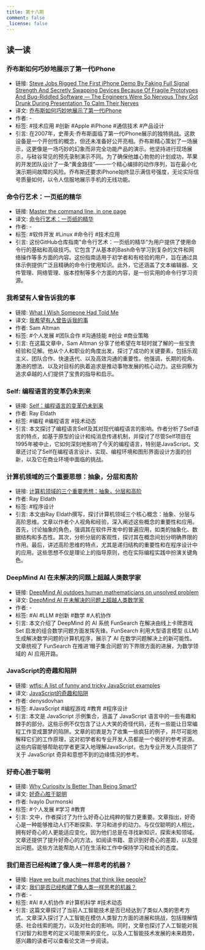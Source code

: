 ```yaml
---
title: 第十八期
comment: false
_license: false
---
```


## 读一读

### 乔布斯如何巧妙地展示了第一代iPhone

- 链接: [Steve Jobs Rigged The First iPhone Demo By Faking Full Signal Strength And Secretly Swapping Devices Because Of Fragile Prototypes And Bug-Riddled Software — The Engineers Were So Nervous They Got Drunk During Presentation To Calm Their Nerves](https://finance.yahoo.com/news/steve-jobs-rigged-first-iphone-152527272.html)
- 译文: [乔布斯如何巧妙地展示了第一代iPhone](https://www.notion.so/iPhone-b176dfc0b9ca4413857c69ae10e2291f?pvs=21)
- 作者: -
- 标签: #技术应用 #创新 #Apple #iPhone #通信技术 #产品设计
- 引言: 在2007年，史蒂夫·乔布斯面临了第一代iPhone展示的独特挑战。这款设备是一个开创性的概念，但还未准备好公开亮相。乔布斯精心策划了一场展示，这更像是一场巧妙的幻象而非完全功能产品的演示。他坚持进行现场展示，与硅谷常见的预先录制演示不同。为了确保他雄心勃勃的计划成功，苹果的开发团队设计了一条“黄金路径”——一个精心编排的动作序列，旨在最小化演示期间故障的风险。乔布斯还要求iPhone始终显示满信号强度，无论实际信号质量如何，以令人信服地展示手机的无线功能。

### 命令行艺术：一页纸的精华

- 链接: [Master the command line, in one page](https://github.com/jlevy/the-art-of-command-line)
- 译文: [命令行艺术：一页纸的精华](https://github.com/jlevy/the-art-of-command-line/blob/master/README-zh.md)
- 作者: -
- 标签: #软件开发 #Linux #命令行 #技术应用
- 引言: 这份GitHub仓库指南"命令行艺术：一页纸的精华"为用户提供了使用命令行的基础和高级技巧。它包含了从基本的Bash命令学习到复杂的文件和网络操作等多方面的内容。这份指南适用于初学者和有经验的用户，旨在通过具体示例提供广泛且精确的命令行使用知识。此外，它还涵盖了文本编辑器、文件管理、网络管理、版本控制等多个方面的内容，是一份实用的命令行学习资源。

### 我希望有人曾告诉我的事

- 链接: [What I Wish Someone Had Told Me](https://blog.samaltman.com/what-i-wish-someone-had-told-me)
- 译文: [我希望有人曾告诉我的事](https://www.notion.so/05e793bad4864576912f11429de7c721?pvs=21)
- 作者: Sam Altman
- 标签: #个人发展 #团队合作 #沟通技能 #创业 #商业策略
- 引言: 在这篇文章中，Sam Altman 分享了他希望在年轻时就了解的一些宝贵经验和见解。他从个人和职业的角度出发，探讨了成功的关键要素，包括乐观主义、团队合作、快速迭代、以及高效沟通的重要性。他强调，长期的视角、激进的想法、以及对目标的执着追求是推动事物发展的核心动力。这些洞察为追求卓越的人们提供了宝贵的指导和启示。

### Self: 编程语言的变革仍未到来

- 链接: [Self：编程语言的变革仍未到来](https://ray-eldath.me/programming/self-language/)
- 作者: Ray Eldath
- 标签: #编程 #编程语言 #技术动态
- 引言: 本文探讨了编程语言Self及其对现代编程语言的影响。作者分析了Self语言的特点，如基于原型的设计和纯消息传递机制，并探讨了尽管Self项目在1995年被中止，它如何深刻地影响了今天的编程语言，特别是JavaScript。文章还讨论了Self在编程语言设计、实现、编程环境和图形界面设计方面的创新，以及它在商业环境中面临的挑战。

### 计算机领域的三个重要思想：抽象，分层和高阶

- 链接: [计算机领域的三个重要思想：抽象，分层和高阶](https://ray-eldath.me/programming/three-important-ideas/)
- 作者: Ray Eldath
- 标签: #程序设计
- 引言: 本文由Ray Eldath撰写，探讨计算机领域三个核心概念：抽象、分层与高阶思维。文章以作者个人视角和经验，深入阐述这些概念的重要性和应用。首先，讨论抽象的角色，强调其在软件开发中的普遍应用，如类的抽象化、数据结构和多态性。其次，分析分层的客观性，探讨其在概念间划分明确界限的作用。最后，讲述高阶思维的特点，尤其是递归结构的重要性和在程序设计中的应用。这些思想不仅是理论上的指导原则，也在实际编程实践中扮演关键角色。

### DeepMind AI 在未解决的问题上超越人类数学家

- 链接: [DeepMind AI outdoes human mathematicians on unsolved problem](https://www.nature.com/articles/d41586-023-04043-w)
- 译文: [DeepMind AI 在未解决的问题上超越人类数学家](https://www.notion.so/49fb0c37316949149f61722173a24bab?pvs=21)
- 作者: -
- 标签: #AI #LLM #创新 #数学 #人机协作
- 引言: 本文介绍了 DeepMind 的 AI 系统 FunSearch 在解决由线上卡牌游戏 Set 启发的组合数学问题方面发挥先锋。FunSearch 利用大型语言模型 (LLM)生成解决数学问题的计算机程序，展示了 AI 在数学问题解决上的新可能性。文章统视了 FunSearch 在推进‘帽子集合问题’的下界限方面的进展，为数学领域的 AI 应用开路。

### JavaScript的奇趣和陷阱

- 链接: [wtfjs: A list of funny and tricky JavaScript examples](https://github.com/denysdovhan/wtfjs)
- 译文: [JavaScript的奇趣和陷阱](https://github.com/denysdovhan/wtfjs/blob/master/README-zh-cn.md)
- 作者: denysdovhan
- 标签: #JavaScript #编程游戏 #教育 #程序设计
- 引言: 本文是 JavaScript 示例集合，涵盖了 JavaScript 语言中的一些有趣和棘手的部分。这些示例不仅包含了让人大笑的奇怪代码，还有一些能让日常编程工作变成噩梦的陷阱。文章的初衷是为了收集一些疯狂的例子，并尽可能地解释它们的工作原理，这对初学者和专业开发人员都是一个极好的参考资源。这些内容能够帮助初学者更深入地理解JavaScript，也为专业开发人员提供了关于 JavaScript 奇异和意想不到的边缘情况的参考。

### 好奇心胜于聪明

- 链接: [Why Curiosity Is Better Than Being Smart?](https://durmonski.com/life-advice/curiosity-is-better-than-being-smart/)
- 译文: [好奇心胜于聪明](https://www.notion.so/db2f2ffe42d64bc99e2c6d1279280026?pvs=21)
- 作者: Ivaylo Durmonski
- 标签: #个人发展 #学习 #教育
- 引言: 文中，作者探讨了为什么好奇心比纯粹的智力更重要。文章指出，好奇心是一种能够推动人们不断探索、学习和进步的动力。与仅仅聪明的人相比，拥有好奇心的人更能适应变化，因为他们总是在寻找新知识，探索未知领域。文章还提供了提升好奇心的方法，如阅读书籍、意识到好奇心的差距，以及提出问题。这些方法能帮助人们在生活和工作中保持学习和成长的态度。

### 我们是否已经构建了像人类一样思考的机器？

- 链接: [Have we built machines that think like people?](https://arxiv.org/abs/2311.16093)
- 译文: [我们是否已经构建了像人类一样思考的机器？](https://www.notion.so/a052394aa3b84957af1e882c07c14bb6?pvs=21)
- 作者: -
- 标签: #AI #人机协作 #计算机科学 #技术动态
- 引言: 这篇文章探讨了当前人工智能技术是否已经达到了类似人类的思考方式。文章深入探讨了人工智能在模仿人类智力方面的进展和挑战，包括理解情感、社会线索的能力，以及对社会的影响。同时，文章也探讨了人工智能对我们对智力和思考的定义可能带来的变化，以及人工智能技术发展的未来趋势，感兴趣的读者可以查看论文进一步阅读。